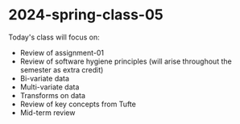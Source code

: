 # 2024-spring-class-05

Today's class will focus on:

* Review of assignment-01
* Review of software hygiene principles (will arise throughout the semester as extra credit)
* Bi-variate data
* Multi-variate data
* Transforms on data
* Review of key concepts from Tufte
* Mid-term review
